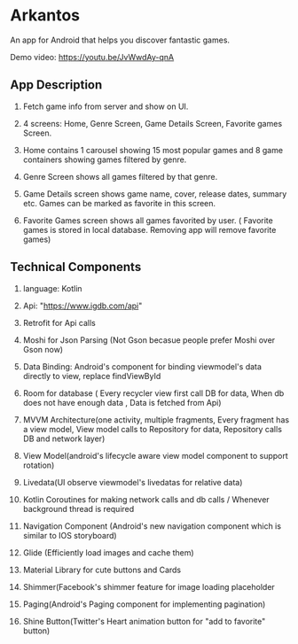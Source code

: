 # Arkantos
An app for Android that helps you discover fantastic games.

Demo video: https://youtu.be/JvWwdAy-qnA

## App Description

1. Fetch game info from server and show on UI.

2. 4 screens: Home, Genre Screen, Game Details Screen, Favorite games Screen.

3. Home contains 1 carousel showing 15 most popular games and 8 game containers showing games filtered by genre.

4. Genre Screen shows all games filtered by that genre.

5. Game Details screen shows game name, cover, release dates, summary etc. Games can be marked as favorite in this screen.

6. Favorite Games screen shows all games favorited by user. ( Favorite games is stored in local database. Removing app will remove favorite games)

## Technical Components

1. language: Kotlin

2. Api: "https://www.igdb.com/api"

3. Retrofit for Api calls

4. Moshi for Json Parsing (Not Gson becasue people prefer Moshi over Gson now)

5. Data Binding: Android's component for binding viewmodel's data directly to view, replace findViewById

6. Room for database ( Every recycler view first call DB for data, When db does not have enough data , Data is fetched from Api)

7. MVVM Architecture(one activity, multiple fragments, Every fragment has a view model, View model calls to Repository for data, Repository calls DB and network layer)

8. View Model(android's lifecycle aware view model component to support rotation) 

9. Livedata(UI observe viewmodel's livedatas for relative data)

10. Kotlin Coroutines for making network calls and db calls / Whenever background thread is required

11. Navigation Component (Android's new navigation component which is similar to IOS storyboard)

12. Glide (Efficiently load images and cache them)

13. Material Library for cute buttons and Cards

14. Shimmer(Facebook's shimmer feature for image loading placeholder

15. Paging(Android's Paging component for implementing pagination)

16. Shine Button(Twitter's Heart animation button for "add to favorite" button)
